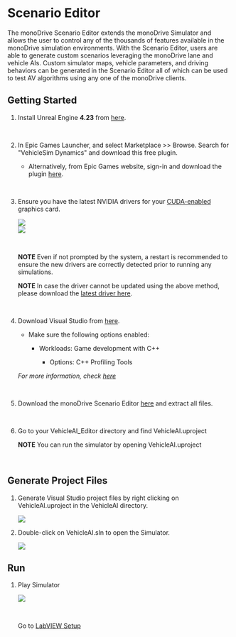 # Scenario Editor

The monoDrive Scenario Editor extends the monoDrive Simulator and allows the user to control any of the thousands of features available in the monoDrive simulation environments. With the Scenario Editor, users are able to generate custom scenarios leveraging the monoDrive lane and vehicle AIs. Custom simulator maps, vehicle parameters, and driving behaviors can be generated in the Scenario Editor all of which can be used to test AV algorithms using any one of the monoDrive clients.


## Getting Started

1. Install Unreal Engine **4.23** from [here](https://www.unrealengine.com/en-US/).

    <p>&nbsp;</p>

1. In Epic Games Launcher, and select Marketplace >> Browse. Search for "VehicleSim Dynamics" and download this free plugin. 
    - Alternatively, from Epic Games website, sign-in and download the plugin [here](https://www.unrealengine.com/marketplace/en-US/product/carsim-vehicle-dynamics).

    <p>&nbsp;</p>

1. Ensure you have the latest NVIDIA drivers for your [CUDA-enabled](https://developer.nvidia.com/cuda-gpus) graphics card. 

    <div class="img_container">
    <img class='sm_img' src="../nvidia_driver2.png"/>
    </div>

    <div class="img_container">
    <img class='wide_img' src="../nvidia_driver1.png"/>
    </div>
    <p>&nbsp;</p>

    **NOTE**
    Even if not prompted by the system, a restart is recommended to ensure the new drivers are correctly detected prior to running any simulations.

    **NOTE**
    In case the driver cannot be updated using the above method, please download the [latest driver here](http://www.nvidia.com/Download/index.aspx).

    <p>&nbsp;</p>

1. Download Visual Studio from [here](https://visualstudio.microsoft.com/).

    - Make sure the following options enabled:

         - Workloads: Game development with C++

            - Options: C++ Profiling Tools

    *For more information, check [here](https://docs.unrealengine.com/en-US/Programming/Development/VisualStudioSetup/index.html)*

    <p>&nbsp;</p>


1. Download the monoDrive Scenario Editor [here](https://www.monodrive.io/register) and extract all files. 

    <p>&nbsp;</p>

1. Go to your VehicleAI_Editor directory and find VehicleAI.uproject

    **NOTE** 
    You can run the simulator by opening VehicleAI.uproject

<p>&nbsp;</p>

## Generate Project Files

1. Generate Visual Studio project files by right clicking on VehicleAI.uproject in the VehicleAI directory. 

    <div class="img_container">
    <img class='lg_img' src="../LV_client/quick_start/imgs/generate_project_files.png"/>
    </div>

2. Double-click on VehicleAI.sIn to open the Simulator.

    <div class="img_container">
    <img class='lg_img' src="../LV_client/quick_start/imgs/vehicle-sIn.png"/>
    </div>

## Run

1. Play Simulator

    <div class="img_container">
    <img class='wide_img' src="../LV_client/quick_start/imgs/play.png"/>
    </div>

    <p>&nbsp;</p>

    Go to [LabVIEW Setup](LV_client/quick_start/LabVIEW_client_quick_start.md)

    <p>&nbsp;</p>